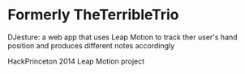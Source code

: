Formerly TheTerribleTrio
===============

DJesture: a web app that uses Leap Motion to track ther user's hand position and produces different notes accordingly

HackPrinceton 2014 Leap Motion project
